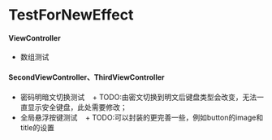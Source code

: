 # TestForNewEffect

#### ViewController
- 数组测试
#### SecondViewController、ThirdViewController
- 密码明暗文切换测试   
  + TODO:由密文切换到明文后键盘类型会改变，无法一直显示安全键盘，此处需要修改；
- 全局悬浮按键测试   
  + TODO:可以封装的更完善一些，例如button的image和title的设置
   
